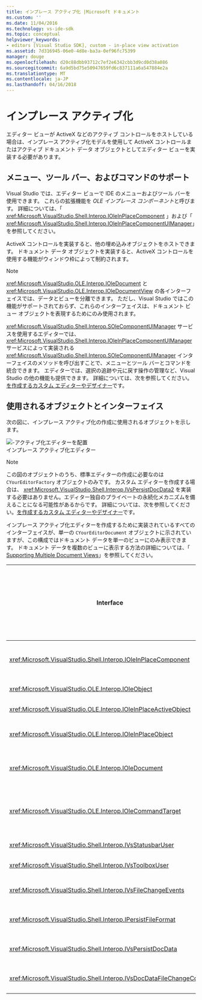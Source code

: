 ```yaml
---
title: インプレース アクティブ化 |Microsoft ドキュメント
ms.custom: ''
ms.date: 11/04/2016
ms.technology: vs-ide-sdk
ms.topic: conceptual
helpviewer_keywords:
- editors [Visual Studio SDK], custom - in-place view activation
ms.assetid: 7d316945-06e0-4d8e-ba3a-0ef96fc75399
manager: douge
ms.openlocfilehash: d20c88dbb93712c7ef2e6342cbb3d9cd0d38a086
ms.sourcegitcommit: 6a9d5bd75e50947659fd6c837111a6a547884e2a
ms.translationtype: MT
ms.contentlocale: ja-JP
ms.lasthandoff: 04/16/2018
---
```

# <a name="in-place-activation"></a>インプレース アクティブ化
エディター ビューが ActiveX などのアクティブ コントロールをホストしている場合は、インプレース アクティブ化モデルを使用して ActiveX コントロールまたはアクティブ ドキュメント データ オブジェクトとしてエディター ビューを実装する必要があります。  
  
## <a name="support-for-menus-toolbars-and-commands"></a>メニュー、ツール バー、およびコマンドのサポート  
 Visual Studio では、エディター ビューで IDE のメニューおよびツール バーを使用できます。 これらの拡張機能を *OLE インプレース コンポーネント*と呼びます。 詳細については、「 <xref:Microsoft.VisualStudio.Shell.Interop.IOleInPlaceComponent> 」および「 <xref:Microsoft.VisualStudio.Shell.Interop.IOleInPlaceComponentUIManager>」を参照してください。  
  
 ActiveX コントロールを実装すると、他の埋め込みオブジェクトをホストできます。 ドキュメント データ オブジェクトを実装すると、ActiveX コントロールを使用する機能がウィンドウ枠によって制約されます。  
  
> [!NOTE]
>  <xref:Microsoft.VisualStudio.OLE.Interop.IOleDocument> と <xref:Microsoft.VisualStudio.OLE.Interop.IOleDocumentView> の各インターフェイスでは、データとビューを分離できます。 ただし、Visual Studio ではこの機能がサポートされておらず、これらのインターフェイスは、ドキュメント ビュー オブジェクトを表現するためにのみ使用されます。  
  
 <xref:Microsoft.VisualStudio.Shell.Interop.SOleComponentUIManager> サービスを使用するエディターでは、 <xref:Microsoft.VisualStudio.Shell.Interop.IOleInPlaceComponentUIManager> サービスによって実装される <xref:Microsoft.VisualStudio.Shell.Interop.SOleComponentUIManager> インターフェイスのメソッドを呼び出すことで、メニューとツール バーとコマンドを統合できます。 エディターでは、選択の追跡や元に戻す操作の管理など、Visual Studio の他の機能も提供できます。 詳細については、次を参照してください。[を作成するカスタム エディターやデザイナー](../extensibility/creating-custom-editors-and-designers.md)です。  
  
## <a name="objects-and-interfaces-used"></a>使用されるオブジェクトとインターフェイス  
 次の図に、インプレース アクティブ化の作成に使用されるオブジェクトを示します。  
  
 ![&#45;アクティブ化エディターを配置](../extensibility/media/vsinplaceactivationeditor.gif "vsInPlaceActivationEditor")  
インプレース アクティブ化エディター  
  
> [!NOTE]
>  この図のオブジェクトのうち、標準エディターの作成に必要なのは `CYourEditorFactory` オブジェクトのみです。 カスタム エディターを作成する場合は、 <xref:Microsoft.VisualStudio.Shell.Interop.IVsPersistDocData2> を実装する必要はありません。エディター独自のプライベートの永続化メカニズムを備えることになる可能性があるからです。 詳細については、次を参照してください。[を作成するカスタム エディターやデザイナー](../extensibility/creating-custom-editors-and-designers.md)です。  
  
 インプレース アクティブ化エディターを作成するために実装されているすべてのインターフェイスが、単一の `CYourEditorDocument` オブジェクトに示されていますが、この構成ではドキュメント データを単一のビューにのみ表示できます。 ドキュメント データを複数のビューに表示する方法の詳細については、「 [Supporting Multiple Document Views](../extensibility/supporting-multiple-document-views.md)」を参照してください。  
  
|Interface|オブジェクトの型|使用|  
|---------------|--------------------|---------|  
|<xref:Microsoft.VisualStudio.Shell.Interop.IOleInPlaceComponent>|表示|<xref:Microsoft.VisualStudio.Shell.Interop.SOleComponentUIManager> サービスを使用することで、インプレース VSPackage オブジェクトは IDE に完全に統合されたコンポーネントとして動作できるようにします。 このサービスは、オブジェクトのメニューとツール バーとコマンドを IDE に統合し、状態変化の通知を発行します。|  
|<xref:Microsoft.VisualStudio.OLE.Interop.IOleObject>|表示|埋め込みオブジェクトがコンテナーに基本的な機能を提供し、コンテナーと通信するための主要な手段です。|  
|<xref:Microsoft.VisualStudio.OLE.Interop.IOleInPlaceActiveObject>|表示|インプレース オブジェクトのアクティブ化と非アクティブ化を管理し、インプレース オブジェクトのどのくらいの部分を表示するかを決定します。|  
|<xref:Microsoft.VisualStudio.OLE.Interop.IOleInPlaceObject>|表示|インプレース オブジェクト、関連付けられているアプリケーションの最も外側のフレーム ウィンドウ、および埋め込みオブジェクトが含まれているアプリケーションのドキュメント ウィンドウの間における、通信の直接的なチャネルとなります。|  
|<xref:Microsoft.VisualStudio.OLE.Interop.IOleDocument>|表示|ActiveX オブジェクトを実装します。 ドキュメント データとビューを分離する <xref:Microsoft.VisualStudio.OLE.Interop.IOleDocument> と <xref:Microsoft.VisualStudio.OLE.Interop.IOleDocumentView> のメソッドが IDE では使用されないことに注意してください。|  
|<xref:Microsoft.VisualStudio.OLE.Interop.IOleCommandTarget>|表示/データ|ドキュメント データ オブジェクトまたはドキュメント ビュー オブジェクトのいずれか、あるいはその両方がコマンドの処理に参加できるようにします。|  
|<xref:Microsoft.VisualStudio.Shell.Interop.IVsStatusbarUser>|表示|ステータス バーを更新できるようにします。|  
|<xref:Microsoft.VisualStudio.Shell.Interop.IVsToolboxUser>|表示|ツールボックスに項目を追加できるようにします。|  
|<xref:Microsoft.VisualStudio.Shell.Interop.IVsFileChangeEvents>|データ|編集したファイルに変更の通知を送信します。 (このインターフェイスは省略可能です)。|  
|<xref:Microsoft.VisualStudio.Shell.Interop.IPersistFileFormat>|データ|ファイルの種類に対して名前を付けて保存機能を有効にするために使用します。|  
|<xref:Microsoft.VisualStudio.Shell.Interop.IVsPersistDocData>|データ|ドキュメントの永続性を有効にします。 読み取り専用ファイルの場合、 <xref:Microsoft.VisualStudio.Shell.Interop.IVsPersistDocData2.SetDocDataReadOnly%2A> を呼び出して、読み取り専用ファイルであることを示す "ロック" アイコンを表示します。|  
|<xref:Microsoft.VisualStudio.Shell.Interop.IVsDocDataFileChangeControl>|データ|ドキュメント データへの変更を無視するかどうかを決定します。|
